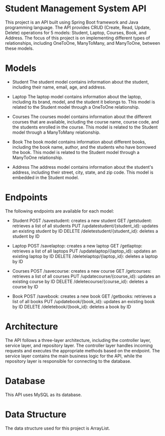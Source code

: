 # Student Management System API
This project is an API built using Spring Boot framework and Java programming language. The API provides CRUD (Create, Read, Update, Delete) operations for 5 models: Student, Laptop, Courses, Book, and Address. The focus of this project is on implementing different types of relationships, including OneToOne, ManyToMany, and ManyToOne, between these models.

# Models
* Student
The student model contains information about the student, including their name, email, age, and address.

* Laptop
The laptop model contains information about the laptop, including its brand, model, and the student it belongs to. This model is related to the Student model through a OneToOne relationship.

* Courses
The courses model contains information about the different courses that are available, including the course name, course code, and the students enrolled in the course. This model is related to the Student model through a ManyToMany relationship.

* Book
The book model contains information about different books, including the book name, author, and the students who have borrowed the book. This model is related to the Student model through a ManyToOne relationship.

* Address
The address model contains information about the student's address, including their street, city, state, and zip code. This model is embedded in the Student model.

# Endpoints
The following endpoints are available for each model:

* Student
POST /savestudent: creates a new student
GET /getstudent: retrieves a list of all students
PUT /updatestudent/{student_id}: updates an existing student by ID
DELETE /deletestudent/{student_id}: deletes a student by ID

* Laptop
POST /savelaptop: creates a new laptop
GET /getlaptop: retrieves a list of all laptops
PUT /updatelaptop/{laptop_id}: updates an existing laptop by ID
DELETE /deletelaptop/{laptop_id}: deletes a laptop by ID

* Courses
POST /savecourse: creates a new course
GET /getcourses: retrieves a list of all courses
PUT /updatecourse/{course_id}: updates an existing course by ID
DELETE /deletecourse/{course_id}: deletes a course by ID

* Book
POST /savebook: creates a new book
GET /getbooks: retrieves a list of all books
PUT /updatebook/{book_id}: updates an existing book by ID
DELETE /deletebook/{book_id}: deletes a book by ID

# Architecture
The API follows a three-layer architecture, including the controller layer, service layer, and repository layer. The controller layer handles incoming requests and executes the appropriate methods based on the endpoint. The service layer contains the main business logic for the API, while the repository layer is responsible for connecting to the database.

# Database
This API uses MySQL as its database.

# Data Structure
The data structure used for this project is ArrayList.
